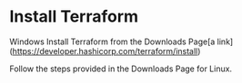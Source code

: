 # Install Terraform
Windows
Install Terraform from the Downloads Page[a link] (https://developer.hashicorp.com/terraform/install)

Follow the steps provided in the Downloads Page for Linux.

